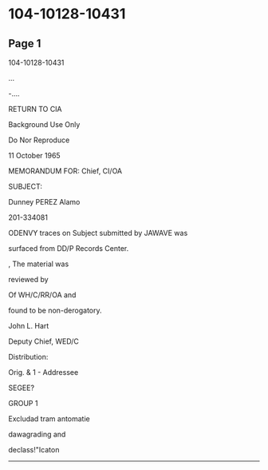 # 104-10128-10431

## Page 1

104-10128-10431

...

-....

RETURN TO CIA

Background Use Only

Do Nor Reproduce

11 October 1965

MEMORANDUM FOR: Chief, CI/OA

SUBJECT:

Dunney PEREZ Alamo

201-334081

ODENVY traces on Subject submitted by JAWAVE was

surfaced from DD/P Records Center.

, The material was

reviewed by

Of WH/C/RR/OA and

found to be non-derogatory.

John L. Hart

Deputy Chief, WED/C

Distribution:

Orig. & 1 - Addressee

SEGEE?

GROUP 1

Excludad tram antomatie

dawagrading and

declass!"Icaton

---

